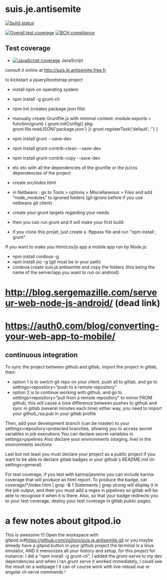 # suis.je.antisemite

[![build status](https://gitlab.com/zg2pro/suis.je.antisemite/badges/master/build.svg)](https://gitlab.com/zg2pro/suis.je.antisemite/commits/master)

[![Overall test coverage](https://gitlab.com/zg2pro/suis.je.antisemite/badges/master/coverage.svg)](https://gitlab.com/zg2pro/suis.je.antisemite/pipelines)
[![BCH compliance](https://bettercodehub.com/edge/badge/zg2pro/suis.je.antisemite?branch=master)](https://bettercodehub.com/)


## Test coverage

- [![JavaScript coverage](https://gitlab.com/zg2pro/suis.je.antisemite/badges/master/coverage.svg?job=test)](https://zg2pro.gitlab.io/suis.je.antisemite/js) JavaScript



consult it online at http://suis.je.antisemite.free.fr

to kickstart a jquery/bootstrap project
 - install npm on operating system
 - npm install -g grunt-cli
 - npm init (creates package.json file)
 - manually create Gruntfile.js with minimal content: 
 module.exports = function(grunt) {
	grunt.initConfig({
             pkg: grunt.file.readJSON('package.json')
        })
	grunt.registerTask('default', '') 
}
 - npm install grunt --save-dev
 - npm install grunt-contrib-clean --save-dev
 - npm install grunt-contrib-copy --save-dev
 - etc etc with all the dependencies of the grunfile or the js/css dependencies of the project 
 - create src/index.html
 - in Netbeans : go to Tools > options > Miscellaneous > Files and add "node_modules" to ignored folders (git ignore before if you use netbeans git client)
 - create your grunt targets regarding your needs
 - then you can run grunt and it will make your first build


 - if you clone this projet, just create a .ftppass file and run "npm install ; grunt"


If you want to make you html/css/js app a mobile app run by Node.js:
 - npm install cordova -g
 - npm install jxc -g (git must be in your path)
 - cordova create suis.je.antisemite and copy the folders (this being the name of the server/app you want to run on android)

# http://blog.sergemazille.com/serveur-web-node-js-android/ (dead link)
# https://auth0.com/blog/converting-your-web-app-to-mobile/

## continuous integration
To sync the project between github and gitlab, import the project in gitlab, then:
- option 1 is to switch git repo on your client, push all to gitlab, and go to settings>repository>"push to a remote repository"
- option 2 is to continue working with github, and go to settings>repository>"pull from a remote repository" to mirror FROM github, 
this will cause a time difference between pushes to github and sync in gitlab (several minutes each time)
either way, you need to import your github_rsa.pub in your gitlab profile

Then, add your development branch (can be master) to your settings>repository>protected branches, allowing you
to access secret variables in job executions
You can declare secret variables in settings>pipelines
Also declare your environments (staging, live) in the environments sections

Last but not least you must declare your project as a public project if you want to be able to 
declare gitlab badges in your github's README.md (in settings>general)

For test coverage, if you test with karma/jasmine you can include karma-coverage that will
produce an html report.
To produce the badge, cat coverage/*/index.html | grep -B 1 Statements | grep strong will display it
in the job output, and then you must add a regex in pipelines so gitlab will be able to recognise it
when it is there.
Also, so that your badge redirects you to your test coverage, deploy your test coverage in gitlab 
public pages.

# a few notes about gitpod.io

This is awesome !!!
Open the workspace with gitpod.io#https://github.com/zg2pro/suis.je.antisemite.git or you maybe already have a gitpod button in your github project
the terminal is a linux emulator, AND it memorizes all your history and setup, for this project for instance:
I did a "npm install -g grunt-cli", I added the grunt-serve to my dev dependencies and when I ran grunt serve it worked immediately, 
I could see the result on a webpage ! It can of course work with live-reload vue or angular cli serve commands !
